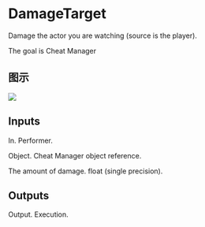 # DamageTarget

Damage the actor you are watching (source is the player).

The goal is Cheat Manager

## 图示

![]($-20221218-18155365.png)

## Inputs

In. Performer.

Object. Cheat Manager object reference.

The amount of damage. float (single precision). 

## Outputs

Output. Execution.
